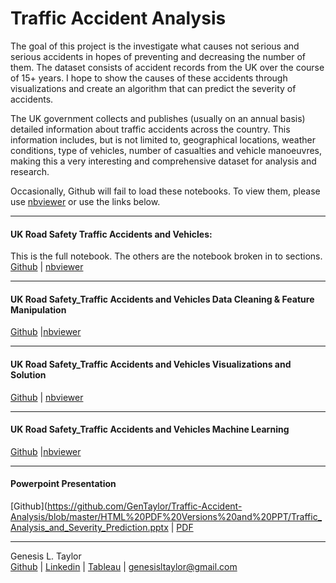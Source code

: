 # Traffic Accident Analysis
The goal of this project is the investigate what causes not serious and serious accidents in hopes of preventing and decreasing the number of them. The dataset consists of accident records from the UK over the course of 15+ years. I hope to show the causes of these accidents through visualizations and create an algorithm that can predict the severity of accidents.

The UK government collects and publishes (usually on an annual basis) detailed information about traffic accidents across the country. This information includes, but is not limited to, geographical locations, weather conditions, type of vehicles, number of casualties and vehicle manoeuvres, making this a very interesting and comprehensive dataset for analysis and research.


Occasionally, Github will fail to load these notebooks. To view them, please use [nbviewer](https://nbviewer.jupyter.org/) or use the links below.
***

#### UK Road Safety Traffic Accidents and Vehicles:
This is the full notebook. The others are the notebook broken in to sections.<br>
[Github](https://github.com/GenTaylor/Traffic-Accident-Analysis/blob/master/UK_Road_Safety_Traffic_Accidents_and_Vehicles.ipynb) | [nbviewer](https://nbviewer.jupyter.org/github/GenTaylor/Traffic-Accident-Analysis/blob/master/UK_Road_Safety_Traffic_Accidents_and_Vehicles.ipynb)
***
#### UK Road Safety_Traffic Accidents and Vehicles Data Cleaning & Feature Manipulation
[Github](https://github.com/GenTaylor/Traffic-Accident-Analysis/blob/master/UK_Road_Safety_Traffic_Accidents_and_Vehicles_Data_Cleaning_and_Feature_Manipulation.ipynb) |[nbviewer](https://nbviewer.jupyter.org/github/GenTaylor/Traffic-Accident-Analysis/blob/master/UK_Road_Safety_Traffic_Accidents_and_Vehicles_Data_Cleaning_and_Feature_Manipulation.ipynb)
***
#### UK Road Safety_Traffic Accidents and Vehicles Visualizations and Solution
[Github](https://github.com/GenTaylor/Traffic-Accident-Analysis/blob/master/UK_Road_Safety_Traffic_Accidents_and_Vehicles_Visualizations_and_Solution.ipynb) | [nbviewer](https://nbviewer.jupyter.org/github/GenTaylor/Traffic-Accident-Analysis/blob/master/UK_Road_Safety_Traffic_Accidents_and_Vehicles_Visualizations_and_Solution.ipynb)
***
#### UK Road Safety_Traffic Accidents and Vehicles Machine Learning
[Github](https://github.com/GenTaylor/Traffic-Accident-Analysis/blob/master/UK_Road_Safety_Traffic_Accidents_and_Vehicles_Machine_Learning.ipynb) |[nbviewer](https://nbviewer.jupyter.org/github/GenTaylor/Traffic-Accident-Analysis/blob/master/UK_Road_Safety_Traffic_Accidents_and_Vehicles_Machine_Learning.ipynb)
***
#### Powerpoint Presentation
[Github](https://github.com/GenTaylor/Traffic-Accident-Analysis/blob/master/HTML%20PDF%20Versions%20and%20PPT/Traffic_Analysis_and_Severity_Prediction.pptx | [PDF](https://github.com/GenTaylor/Traffic-Accident-Analysis/blob/master/HTML%20PDF%20Versions%20and%20PPT/Traffic_Analysis_and_Severity_Prediction.pdf)
***
Genesis L. Taylor<br>
[Github](https://github.com/GenTaylor/) | [Linkedin](https://linkedin.com/in/genesistaylor/) | [Tableau](https://public.tableau.com/profile/genesis.taylor#!/) | [genesisltaylor@gmail.com](mailto:genesisltaylor@gmail.com)

